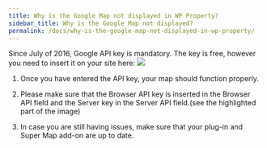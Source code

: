 ```yaml
---
title: Why is the Google Map not displayed in WP Property?
sidebar_title: Why is the Google Map not displayed?
permalink: /docs/why-is-the-google-map-not-displayed-in-wp-property/
---
```


Since July of 2016, Google API key is mandatory. The key is free, however you need to insert it on your site here: 
![](https://storage.googleapis.com/media.usabilitydynamics.com/2016/10/map.png)

1. Once you have entered the API key, your map should function properly. 

2. Please make sure that the Browser API key is inserted in the Browser API field and the Server key in the Server API field.(see the highlighted part of the image)

3. In case you are still having issues, make sure that your plug-in and Super Map add-on are up to date. 